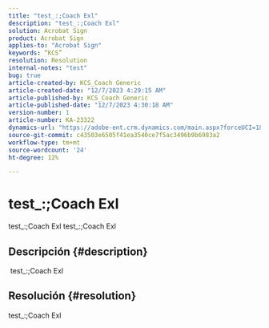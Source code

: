 ```yaml
---
title: "test_:;Coach Exl"
description: "test_:;Coach Exl"
solution: Acrobat Sign
product: Acrobat Sign
applies-to: "Acrobat Sign"
keywords: “KCS”
resolution: Resolution
internal-notes: "test"
bug: true
article-created-by: KCS_Coach Generic
article-created-date: "12/7/2023 4:29:15 AM"
article-published-by: KCS_Coach Generic
article-published-date: "12/7/2023 4:30:18 AM"
version-number: 1
article-number: KA-23322
dynamics-url: "https://adobe-ent.crm.dynamics.com/main.aspx?forceUCI=1&pagetype=entityrecord&etn=knowledgearticle&id=7715ba2b-b994-ee11-be37-6045bd006268"
source-git-commit: c43503e6505f41ea3540ce7f5ac3496b9b6983a2
workflow-type: tm+mt
source-wordcount: '24'
ht-degree: 12%

---
```


# test_:;Coach Exl


test_:;Coach Exl test_:;Coach Exl

## Descripción {#description}

 test_:;Coach Exl

## Resolución {#resolution}


test_:;Coach Exl
